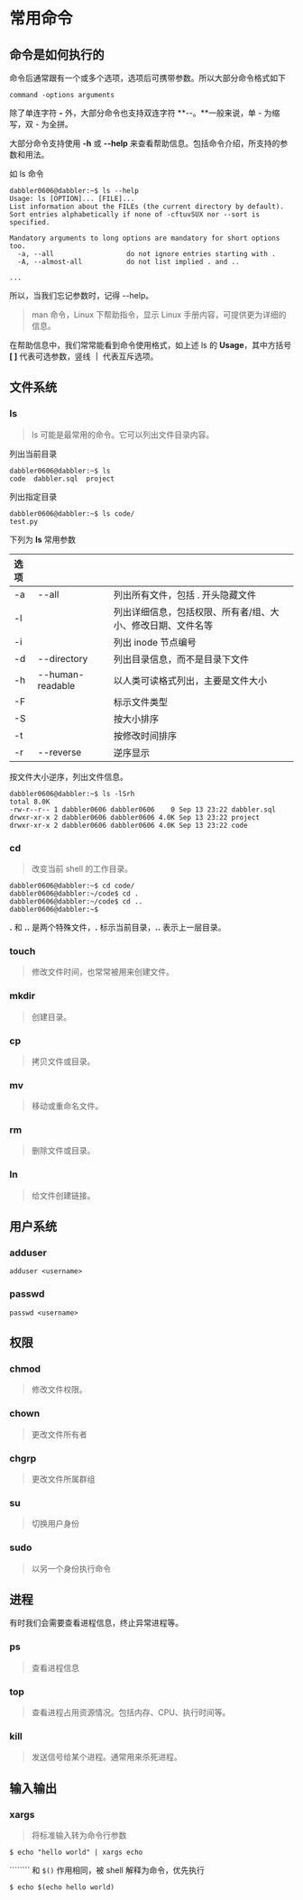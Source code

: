 # 常用命令

## 命令是如何执行的

命令后通常跟有一个或多个选项，选项后可携带参数。所以大部分命令格式如下

```text
command -options arguments
```

除了单连字符 **-** 外，大部分命令也支持双连字符 **--。**一般来说，单 - 为缩写，双 - 为全拼。

大部分命令支持使用 **-h** 或 **--help** 来查看帮助信息。包括命令介绍，所支持的参数和用法。

如 ls 命令

```text
dabbler0606@dabbler:~$ ls --help
Usage: ls [OPTION]... [FILE]...
List information about the FILEs (the current directory by default).
Sort entries alphabetically if none of -cftuvSUX nor --sort is specified.

Mandatory arguments to long options are mandatory for short options too.
  -a, --all                  do not ignore entries starting with .
  -A, --almost-all           do not list implied . and ..

...
```

所以，当我们忘记参数时，记得 --help。

> man 命令，Linux 下帮助指令，显示 Linux 手册内容，可提供更为详细的信息。

在帮助信息中，我们常常能看到命令使用格式，如上述 ls 的 **Usage**，其中方括号 **\[ \]** 代表可选参数，竖线 **｜** 代表互斥选项。 

## 文件系统

### ls

> ls 可能是最常用的命令。它可以列出文件目录内容。

列出当前目录

```text
dabbler0606@dabbler:~$ ls
code  dabbler.sql  project
```

列出指定目录

```text
dabbler0606@dabbler:~$ ls code/
test.py
```

下列为 **ls** 常用参数

| 选项 |  |  |
| :--- | :--- | :--- |
| -a | --all | 列出所有文件，包括 . 开头隐藏文件 |
| -l |  | 列出详细信息，包括权限、所有者/组、大小、修改日期、文件名等 |
| -i |  | 列出 inode 节点编号 |
| -d | --directory | 列出目录信息，而不是目录下文件 |
| -h | --human-readable | 以人类可读格式列出，主要是文件大小 |
| -F |  | 标示文件类型 |
| -S |  | 按大小排序 |
| -t |  | 按修改时间排序 |
| -r | --reverse | 逆序显示 |

按文件大小逆序，列出文件信息。

```text
dabbler0606@dabbler:~$ ls -lSrh
total 8.0K
-rw-r--r-- 1 dabbler0606 dabbler0606    0 Sep 13 23:22 dabbler.sql
drwxr-xr-x 2 dabbler0606 dabbler0606 4.0K Sep 13 23:22 project
drwxr-xr-x 2 dabbler0606 dabbler0606 4.0K Sep 13 23:22 code
```

### cd

> 改变当前 shell 的工作目录。

```text
dabbler0606@dabbler:~$ cd code/
dabbler0606@dabbler:~/code$ cd .
dabbler0606@dabbler:~/code$ cd ..
dabbler0606@dabbler:~$ 
```

**.** 和 **..** 是两个特殊文件，**.** 标示当前目录，**..** 表示上一层目录。

### touch

> 修改文件时间，也常常被用来创建文件。

### mkdir

> 创建目录。

### cp

> 拷贝文件或目录。

### mv

> 移动或重命名文件。

### rm

> 删除文件或目录。

### ln

> 给文件创建链接。

## 用户系统

### adduser

```text
adduser <username>
```

### passwd

```text
passwd <username>
```

## 权限

### chmod

> 修改文件权限。

### chown

> 更改文件所有者

### chgrp

> 更改文件所属群组

### su

> 切换用户身份

### sudo

> 以另一个身份执行命令

## 进程

有时我们会需要查看进程信息，终止异常进程等。

### ps

> 查看进程信息

### top

> 查看进程占用资源情况。包括内存、CPU、执行时间等。

### kill

> 发送信号给某个进程。通常用来杀死进程。

## 输入输出

### xargs

> 将标准输入转为命令行参数

```text
$ echo "hello world" | xargs echo
```

```````` 和 `$()` 作用相同，被 shell 解释为命令，优先执行 

```text
$ echo $(echo hello world)
```



